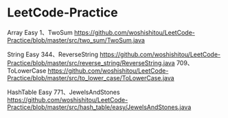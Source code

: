 # LeetCode-Practice

Array
Easy
1、TwoSum
https://github.com/woshishitou/LeetCode-Practice/blob/master/src/two_sum/TwoSum.java

String
Easy
344、ReverseString
https://github.com/woshishitou/LeetCode-Practice/blob/master/src/reverse_string/ReverseString.java
709、ToLowerCase
https://github.com/woshishitou/LeetCode-Practice/blob/master/src/to_lower_case/ToLowerCase.java

HashTable
Easy
771、JewelsAndStones
https://github.com/woshishitou/LeetCode-Practice/blob/master/src/hash_table/easy/JewelsAndStones.java









